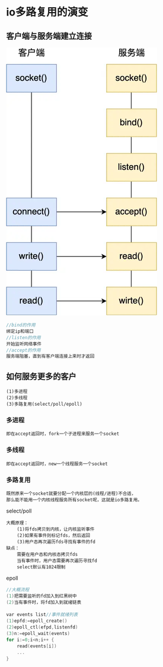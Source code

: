# io多路复用的演变
## 客户端与服务端建立连接
![Alt text](image-4.png)
```c
//bind的作用
绑定ip和端口
//listen的作用
开始监听网络事件
//accept的作用
服务端阻塞，直到有客户端连接上来时才返回
```
## 如何服务更多的客户
```
(1)多进程
(2)多线程
(3)多路复用(select/poll/epoll)
```
### 多进程
```
即在accept返回时，fork一个子进程来服务一个socket
```
### 多线程
```
即在accept返回时，new一个线程服务一个socket
```
### 多路复用
```
既然原来一个socket就要分配一个内核层的(线程/进程)不合适，
那么能不能用一个内核线程服务所有socket呢，这就是io多路复用。
```
select/poll
```
大概原理：
    (1)将fds拷贝到内核，让内核监听事件
    (2)如果有事件则标记fds，然后返回
    (3)用户态再次遍历fds寻找有事件的fd
缺点：
    需要在用户态和内核态拷贝fds
    当有事件时，用户态需要再次遍历寻找fd
    select默认有1024限制
```
epoll
```c
//大概流程
(1)把需要监听的fd加入到红黑树中
(2)当有事件时，将fd加入到就绪链表

var events list//事件就绪列表
(1)epfd:=epoll_create()
(2)epoll_ctl(efpd,listenfd)
(3)n:=epoll_wait(events)
for i:=0;i<n;i++ {
    read(events[i])
    ...
}
```